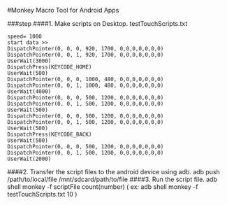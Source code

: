 
#Monkey Macro Tool for Android Apps


###step
####1. Make scripts on Desktop.
	testTouchScripts.txt
	
	
	speed= 1000
	start data >>
	DispatchPointer(0, 0, 0, 920, 1700, 0,0,0,0,0,0,0)  
	DispatchPointer(0, 0, 1, 920, 1700, 0,0,0,0,0,0,0) 
	UserWait(3000)
	DispatchPress(KEYCODE_HOME)
	UserWait(500)
	DispatchPointer(0, 0, 0, 1000, 480, 0,0,0,0,0,0,0)  
	DispatchPointer(0, 0, 1, 1000, 480, 0,0,0,0,0,0,0) 
	UserWait(4000)
	DispatchPointer(0, 0, 0, 500, 1200, 0,0,0,0,0,0,0)  
	DispatchPointer(0, 0, 1, 500, 1200, 0,0,0,0,0,0,0) 
	UserWait(500)
	DispatchPointer(0, 0, 0, 500, 1200, 0,0,0,0,0,0,0)  
	DispatchPointer(0, 0, 1, 500, 1200, 0,0,0,0,0,0,0) 
	UserWait(500)
	DispatchPress(KEYCODE_BACK)
	UserWait(500)
	DispatchPointer(0, 0, 0, 500, 1200, 0,0,0,0,0,0,0)  
	DispatchPointer(0, 0, 1, 500, 1200, 0,0,0,0,0,0,0) 
	UserWait(2000)
	

####2. Transfer the script files to the android device using adb.
	adb push /path/to/local/file /mnt/sdcard/path/to/file
####3. Run the script file.
	adb shell monkey -f scriptFile count(number)
	( ex: adb shell monkey -f testTouchScripts.txt 10 )
